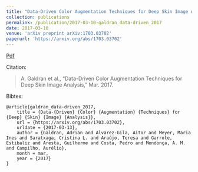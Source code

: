 ```yaml
---
title: "Data-Driven Color Augmentation Techniques for Deep Skin Image Analysis"
collection: publications
permalink: /publication/2017-03-10-galdran_data-driven_2017
date: 2017-03-10
venue: 'arXiv preprint arXiv:1703.03702'
paperurl: 'https://arxiv.org/abs/1703.03702'
---
```


<a href='https://arxiv.org/abs/1703.03702'>Pdf</a>

Citation: 

>A. Galdran et al., “Data-Driven Color Augmentation Techniques for Deep Skin Image Analysis,” Mar. 2017.

Bibtex: 

```
@article{galdran_data-driven_2017,
	title = {Data-{Driven} {Color} {Augmentation} {Techniques} for {Deep} {Skin} {Image} {Analysis}},
	url = {https://arxiv.org/abs/1703.03702},
	urldate = {2017-03-13},
	author = {Galdran, Adrian and Alvarez-Gila, Aitor and Meyer, Maria Ines and Saratxaga, Cristina L. and Araújo, Teresa and Garrote, Estibaliz and Aresta, Guilherme and Costa, Pedro and Mendonça, A. M. and Campilho, Aurélio},
	month = mar,
	year = {2017}
}

```